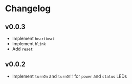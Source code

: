 # Changelog

## v0.0.3

* Implement `heartbeat`
* Implement `blink`
* Add `reset`

## v0.0.2

* Implement `turnOn` and `turnOff` for `power` and `status` LEDs